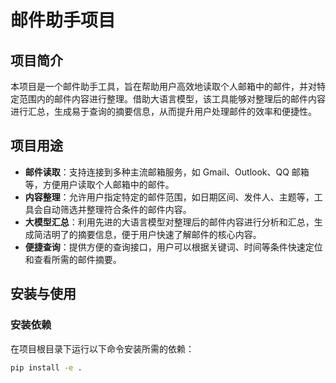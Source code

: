 # 邮件助手项目

## 项目简介
本项目是一个邮件助手工具，旨在帮助用户高效地读取个人邮箱中的邮件，并对特定范围内的邮件内容进行整理。借助大语言模型，该工具能够对整理后的邮件内容进行汇总，生成易于查询的摘要信息，从而提升用户处理邮件的效率和便捷性。

## 项目用途
- **邮件读取**：支持连接到多种主流邮箱服务，如 Gmail、Outlook、QQ 邮箱等，方便用户读取个人邮箱中的邮件。
- **内容整理**：允许用户指定特定的邮件范围，如日期区间、发件人、主题等，工具会自动筛选并整理符合条件的邮件内容。
- **大模型汇总**：利用先进的大语言模型对整理后的邮件内容进行分析和汇总，生成简洁明了的摘要信息，便于用户快速了解邮件的核心内容。
- **便捷查询**：提供方便的查询接口，用户可以根据关键词、时间等条件快速定位和查看所需的邮件摘要。

## 安装与使用
### 安装依赖
在项目根目录下运行以下命令安装所需的依赖：
```bash
pip install -e .
```
